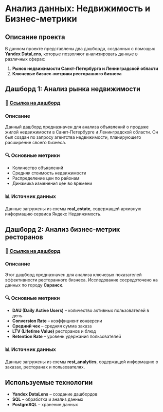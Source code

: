 # Анализ данных: Недвижимость и Бизнес-метрики

## Описание проекта
В данном проекте представлены два дашборда, созданных с помощью **Yandex DataLens**, которые позволяют анализировать данные в различных сферах:
1. **Рынок недвижимости Санкт-Петербурга и Ленинградской области**
2. **Ключевые бизнес-метрики ресторанного бизнеса**

## Дашборд 1: Анализ рынка недвижимости
### 📌 [Ссылка на дашборд](https://datalens.yandex/e1fjpqz7irhw0)
### Описание
Данный дашборд предназначен для анализа объявлений о продаже жилой недвижимости в Санкт-Петербурге и Ленинградской области. Он был создан по запросу агентства недвижимости, планирующего расширение своего бизнеса.

### 🔍 Основные метрики
- Количество объявлений
- Средняя стоимость недвижимости
- Распределение цен по районам
- Динамика изменения цен во времени

### 📊 Источник данных
Данные загружены из схемы **real_estate**, содержащей архивную информацию сервиса Яндекс Недвижимость.

## Дашборд 2: Анализ бизнес-метрик ресторанов
### 📌 [Ссылка на дашборд](https://datalens.yandex/37zuqb4x6n8ip)
### Описание
Этот дашборд предназначен для анализа ключевых показателей эффективности ресторанного бизнеса. Исследование сосредоточено на данных по городу **Саранск**.

### 🔍 Основные метрики
- **DAU (Daily Active Users)** – количество активных пользователей в день
- **Conversion Rate** – коэффициент конверсии
- **Средний чек** – средняя сумма заказа
- **LTV (Lifetime Value)** ресторанов и блюд
- **Retention Rate** – уровень удержания пользователей

### 📊 Источник данных
Данные загружены из схемы **rest_analytics**, содержащей информацию о заказах, ресторанах и пользователях.

## Используемые технологии
- **Yandex DataLens** – создание дашбордов
- **SQL** – обработка и анализ данных
- **PostgreSQL** – хранение данных






